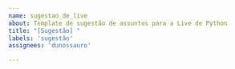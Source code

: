 ```yaml
---
name: sugestao_de_live
about: Template de sugestão de assuntos para a Live de Python
title: "[Sugestão] "
labels: 'sugestão'
assignees: 'dunossauro'

---
```


